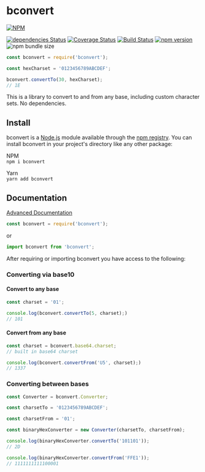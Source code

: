 # bconvert

[![NPM](https://nodei.co/npm/bconvert.png)](https://nodei.co/npm/bconvert/)

[![dependencies Status](https://david-dm.org/nvitaterna/bconvert/status.svg)](https://david-dm.org/nvitaterna/bconvert)
[![Coverage Status](https://coveralls.io/repos/github/nvitaterna/bconvert/badge.svg?branch=master)](https://coveralls.io/github/nvitaterna/bconvert?branch=master)
[![Build Status](https://travis-ci.org/nvitaterna/bconvert.svg?branch=master)](https://travis-ci.org/nvitaterna/bconvert)
[![npm version](https://badge.fury.io/js/bconvert.svg)](https://badge.fury.io/js/bconvert)
![npm bundle size](https://img.shields.io/bundlephobia/min/bconvert)


```js
const bconvert = require('bconvert');

const hexCharset = '0123456789ABCDEF';

bconvert.convertTo(30, hexCharset);
// 1E
```

This is a library to convert to and from any base, including custom character sets. No dependencies.

## Install

bconvert is a [Node.js](https://nodejs.org/en/) module available through the [npm registry](https://www.npmjs.com/). You can install bconvert in your project's directory like any other package:

NPM  
`npm i bconvert`

Yarn  
`yarn add bconvert`

## Documentation

[Advanced Documentation](https://github.com/nvitaterna/bconvert/blob/master/docs/README.md)

```js
const bconvert = require('bconvert');
```
or  
```js
import bconvert from 'bconvert';
```

After requiring or importing bconvert you have access to the following:

### Converting via base10

#### Convert to any base

```js
const charset = '01';

console.log(bconvert.convertTo(5, charset);)
// 101
```

#### Convert from any base
```js
const charset = bconvert.base64.charset;
// built in base64 charset

console.log(bconvert.convertFrom('U5', charset);)
// 1337
```

### Converting between bases
```js
const Converter = bconvert.Converter;

const charsetTo = '0123456789ABCDEF';

const charsetFrom = '01';

const binaryHexConverter = new Converter(charsetTo, charsetFrom);

console.log(binaryHexConverter.convertTo('101101'));
// 2D

console.log(binaryHexConverter.convertFrom('FFE1'));
// 1111111111100001
```
